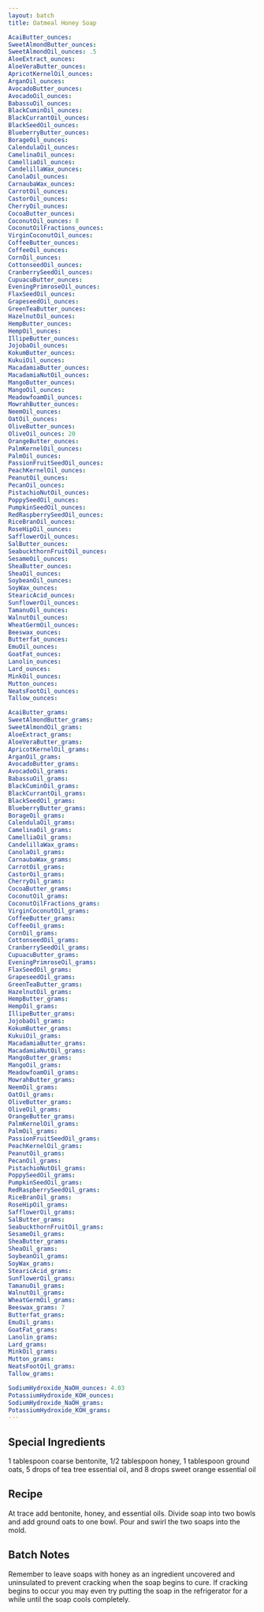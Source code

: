 ```yaml
---
layout: batch
title: Oatmeal Honey Soap

AcaiButter_ounces: 
SweetAlmondButter_ounces: 
SweetAlmondOil_ounces: .5
AloeExtract_ounces: 
AloeVeraButter_ounces: 
ApricotKernelOil_ounces: 
ArganOil_ounces: 
AvocadoButter_ounces: 
AvocadoOil_ounces: 
BabassuOil_ounces: 
BlackCuminOil_ounces: 
BlackCurrantOil_ounces: 
BlackSeedOil_ounces: 
BlueberryButter_ounces: 
BorageOil_ounces: 
CalendulaOil_ounces: 
CamelinaOil_ounces: 
CamelliaOil_ounces: 
CandelillaWax_ounces: 
CanolaOil_ounces: 
CarnaubaWax_ounces: 
CarrotOil_ounces: 
CastorOil_ounces: 
CherryOil_ounces: 
CocoaButter_ounces: 
CoconutOil_ounces: 8
CoconutOilFractions_ounces: 
VirginCoconutOil_ounces: 
CoffeeButter_ounces: 
CoffeeOil_ounces: 
CornOil_ounces: 
CottonseedOil_ounces: 
CranberrySeedOil_ounces: 
CupuacuButter_ounces: 
EveningPrimroseOil_ounces: 
FlaxSeedOil_ounces: 
GrapeseedOil_ounces: 
GreenTeaButter_ounces: 
HazelnutOil_ounces: 
HempButter_ounces: 
HempOil_ounces: 
IllipeButter_ounces: 
JojobaOil_ounces: 
KokumButter_ounces: 
KukuiOil_ounces: 
MacadamiaButter_ounces: 
MacadamiaNutOil_ounces: 
MangoButter_ounces: 
MangoOil_ounces: 
MeadowfoamOil_ounces: 
MowrahButter_ounces: 
NeemOil_ounces: 
OatOil_ounces: 
OliveButter_ounces: 
OliveOil_ounces: 20
OrangeButter_ounces: 
PalmKernelOil_ounces: 
PalmOil_ounces: 
PassionFruitSeedOil_ounces: 
PeachKernelOil_ounces: 
PeanutOil_ounces: 
PecanOil_ounces: 
PistachioNutOil_ounces: 
PoppySeedOil_ounces: 
PumpkinSeedOil_ounces: 
RedRaspberrySeedOil_ounces: 
RiceBranOil_ounces: 
RoseHipOil_ounces: 
SafflowerOil_ounces: 
SalButter_ounces: 
SeabuckthornFruitOil_ounces: 
SesameOil_ounces: 
SheaButter_ounces: 
SheaOil_ounces: 
SoybeanOil_ounces: 
SoyWax_ounces: 
StearicAcid_ounces: 
SunflowerOil_ounces: 
TamanuOil_ounces: 
WalnutOil_ounces: 
WheatGermOil_ounces: 
Beeswax_ounces: 
Butterfat_ounces: 
EmuOil_ounces: 
GoatFat_ounces: 
Lanolin_ounces: 
Lard_ounces: 
MinkOil_ounces: 
Mutton_ounces: 
NeatsFootOil_ounces: 
Tallow_ounces: 

AcaiButter_grams: 
SweetAlmondButter_grams: 
SweetAlmondOil_grams: 
AloeExtract_grams: 
AloeVeraButter_grams: 
ApricotKernelOil_grams: 
ArganOil_grams: 
AvocadoButter_grams: 
AvocadoOil_grams: 
BabassuOil_grams: 
BlackCuminOil_grams: 
BlackCurrantOil_grams: 
BlackSeedOil_grams: 
BlueberryButter_grams: 
BorageOil_grams: 
CalendulaOil_grams: 
CamelinaOil_grams: 
CamelliaOil_grams: 
CandelillaWax_grams: 
CanolaOil_grams: 
CarnaubaWax_grams: 
CarrotOil_grams: 
CastorOil_grams: 
CherryOil_grams: 
CocoaButter_grams: 
CoconutOil_grams: 
CoconutOilFractions_grams: 
VirginCoconutOil_grams: 
CoffeeButter_grams: 
CoffeeOil_grams: 
CornOil_grams: 
CottonseedOil_grams: 
CranberrySeedOil_grams: 
CupuacuButter_grams: 
EveningPrimroseOil_grams: 
FlaxSeedOil_grams: 
GrapeseedOil_grams: 
GreenTeaButter_grams: 
HazelnutOil_grams: 
HempButter_grams: 
HempOil_grams: 
IllipeButter_grams: 
JojobaOil_grams: 
KokumButter_grams: 
KukuiOil_grams: 
MacadamiaButter_grams: 
MacadamiaNutOil_grams: 
MangoButter_grams: 
MangoOil_grams: 
MeadowfoamOil_grams: 
MowrahButter_grams: 
NeemOil_grams: 
OatOil_grams: 
OliveButter_grams: 
OliveOil_grams: 
OrangeButter_grams: 
PalmKernelOil_grams: 
PalmOil_grams: 
PassionFruitSeedOil_grams: 
PeachKernelOil_grams: 
PeanutOil_grams: 
PecanOil_grams: 
PistachioNutOil_grams: 
PoppySeedOil_grams: 
PumpkinSeedOil_grams: 
RedRaspberrySeedOil_grams: 
RiceBranOil_grams: 
RoseHipOil_grams: 
SafflowerOil_grams: 
SalButter_grams: 
SeabuckthornFruitOil_grams: 
SesameOil_grams: 
SheaButter_grams: 
SheaOil_grams: 
SoybeanOil_grams: 
SoyWax_grams: 
StearicAcid_grams: 
SunflowerOil_grams: 
TamanuOil_grams: 
WalnutOil_grams: 
WheatGermOil_grams: 
Beeswax_grams: 7
Butterfat_grams: 
EmuOil_grams: 
GoatFat_grams: 
Lanolin_grams: 
Lard_grams: 
MinkOil_grams: 
Mutton_grams: 
NeatsFootOil_grams: 
Tallow_grams: 

SodiumHydroxide_NaOH_ounces: 4.03
PotassiumHydroxide_KOH_ounces: 
SodiumHydroxide_NaOH_grams: 
PotassiumHydroxide_KOH_grams: 
---
```


## Special Ingredients
1 tablespoon coarse bentonite, 1/2 tablespoon honey, 1 tablespoon ground oats, 5 drops of tea tree essential oil, and 8 drops sweet orange essential oil

## Recipe
At trace add bentonite, honey, and essential oils.  Divide soap into two bowls and add ground oats to one bowl.  Pour and swirl the two soaps into the mold.

## Batch Notes
Remember to leave soaps with honey as an ingredient uncovered and uninsulated to prevent cracking when the soap begins to cure.  If cracking begins to occur you may even try putting the soap in the refrigerator for a while until the soap cools completely.
